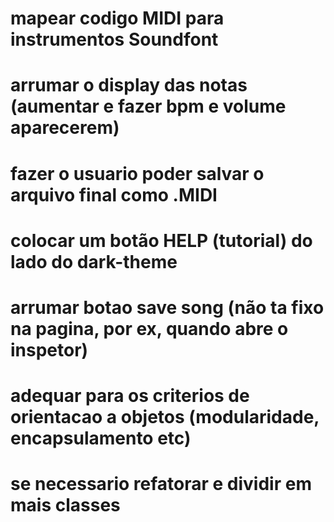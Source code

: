 # mapear codigo MIDI para instrumentos Soundfont

# arrumar o display das notas (aumentar e fazer bpm e volume aparecerem)

# fazer o usuario poder salvar o arquivo final como .MIDI

# colocar um botão HELP (tutorial) do lado do dark-theme

# arrumar botao save song (não ta fixo na pagina, por ex, quando abre o inspetor)

# adequar para os criterios de orientacao a objetos (modularidade, encapsulamento etc)

# se necessario refatorar e dividir em mais classes
